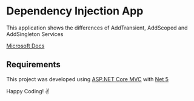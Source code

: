 # Dependency Injection App

This application shows the differences of AddTransient, AddScoped and AddSingleton Services

[Microsoft Docs](https://docs.microsoft.com/en-us/dotnet/core/extensions/dependency-injection-usage)

## Requirements

This project was developed using [ASP.NET Core MVC](https://docs.microsoft.com/en-us/aspnet/core/mvc/overview?view=aspnetcore-5.0) with [Net 5](https://dotnet.microsoft.com/download/dotnet/5.0)

Happy Coding! :v: